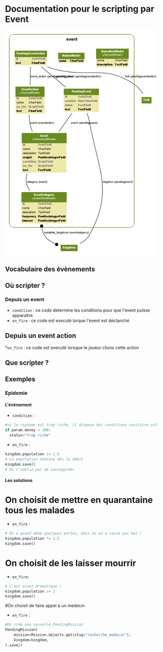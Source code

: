 Documentation pour le scripting par Event
=======================
![Event models](https://github.com/Neamar/kingdoms/blob/master/event/models.png?raw=true)

Vocabulaire des évènements
------------------------

Où scripter ?
-------------
### Depuis un event
* `condition` : ce code determine les conditions pour que l'event puisse apparaître
* `on_fire` : ce code est executé lorque l'event est déclanché

## Depuis un event action
*`on_fire` : ce code est executé lorsque le joueur choisi cette action

Que scripter ?
---------------


Exemples
-------------
### Epidemie
#### L'évènement
* `condition` :
```python
#si le royaume est trop riche, il dispose des conditions sanitaire suffisante pour en être exempté
if param.money > 100:
  status="trop riche"
```

* `on_fire` :
```python
kingdom.population /= 1.5
# La population diminue dès le début
kingdom.save()
# On n'oublie pas de sauvegarder
```

#### Les solutions
# On choisit de mettre en quarantaine tous les malades
* `on_fire` :
```python
# On a quand même quelques pertes, mais on en a sauvé pas mal !
kingdom.population *= 1.5
kingdom.save()
```

# On choisit de les laisser mourrir
* `on_fire`:
```python
# C'est assez dramatique !
kingdom.population /= 2
kingdom.save()
```

#On choisit de faire appel à un medecin
* `on_fire` : 
```python
#On crée une nouvelle PendingMission
PendingMission(
	mission=Mission.objects.get(slug="recherche_medecin"),
	kingdom=kingdom,
).save()
```
